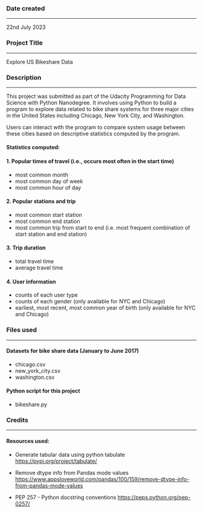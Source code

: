 ### Date created
------------------
22nd July 2023

### Project Title
-------------------
Explore US Bikeshare Data

### Description
------------------
This project was submitted as part of the Udacity Programming for Data Science with Python Nanodegree. It involves using Python to build a program to explore data related to bike share systems for three major cities in the United States including Chicago, New York City, and Washington. 

Users can interact with the program to compare system usage between these cities based on descriptive statistics computed by the program.

#### Statistics computed:
#### 1. Popular times of travel (i.e., occurs most often in the start time)
- most common month
- most common day of week
- most common hour of day

#### 2. Popular stations and trip
- most common start station
- most common end station
- most common trip from start to end (i.e. most frequent combination of start station and end station)

#### 3. Trip duration
- total travel time
- average travel time

#### 4. User information
- counts of each user type
- counts of each gender (only available for NYC and Chicago)
- earliest, most recent, most common year of birth (only available for NYC and Chicago)

### Files used
--------------
#### Datasets for bike share data (January to June 2017)
- chicago.csv
- new_york_city.csv
- washington.csv

#### Python script for this project
- bikeshare.py

### Credits
------------
#### Resources used:
- Generate tabular data using python tabulate https://pypi.org/project/tabulate/

- Remove dtype info from Pandas mode values https://www.appsloveworld.com/pandas/100/159/remove-dtype-info-from-pandas-mode-values
- PEP 257 - Python docstring conventions https://peps.python.org/pep-0257/

